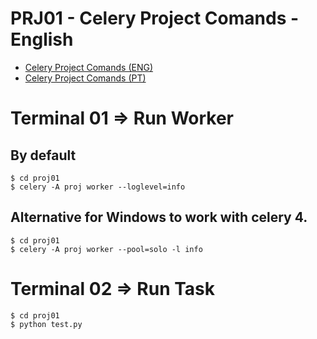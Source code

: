 # PRJ01 - Celery Project Comands - English
- [Celery Project Comands (ENG)](#eng)
- [Celery Project Comands (PT)](https://github.com/alclopes/projCelery/blob/master/proj01/README_PT.md)

<div id='eng'/>  

# Terminal 01 => Run Worker

## By default
    $ cd proj01
    $ celery -A proj worker --loglevel=info

## Alternative for Windows to work with celery 4.
    $ cd proj01
    $ celery -A proj worker --pool=solo -l info

# Terminal 02 => Run Task
    $ cd proj01
    $ python test.py


